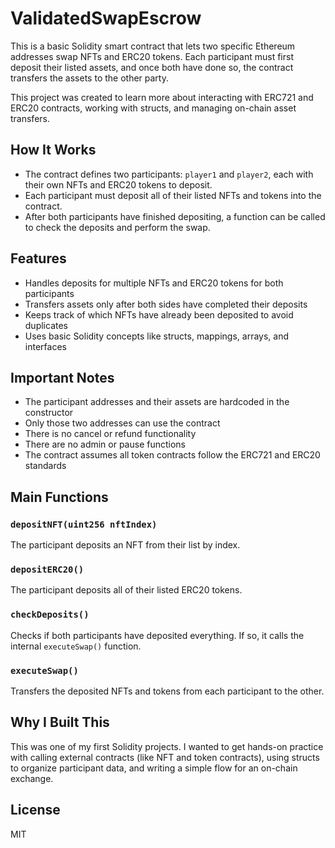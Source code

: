 # ValidatedSwapEscrow

This is a basic Solidity smart contract that lets two specific Ethereum addresses swap NFTs and ERC20 tokens. Each participant must first deposit their listed assets, and once both have done so, the contract transfers the assets to the other party.

This project was created to learn more about interacting with ERC721 and ERC20 contracts, working with structs, and managing on-chain asset transfers.

## How It Works

- The contract defines two participants: `player1` and `player2`, each with their own NFTs and ERC20 tokens to deposit.
- Each participant must deposit all of their listed NFTs and tokens into the contract.
- After both participants have finished depositing, a function can be called to check the deposits and perform the swap.

## Features

- Handles deposits for multiple NFTs and ERC20 tokens for both participants
- Transfers assets only after both sides have completed their deposits
- Keeps track of which NFTs have already been deposited to avoid duplicates
- Uses basic Solidity concepts like structs, mappings, arrays, and interfaces

## Important Notes

- The participant addresses and their assets are hardcoded in the constructor
- Only those two addresses can use the contract
- There is no cancel or refund functionality
- There are no admin or pause functions
- The contract assumes all token contracts follow the ERC721 and ERC20 standards

## Main Functions

### `depositNFT(uint256 nftIndex)`
The participant deposits an NFT from their list by index.

### `depositERC20()`
The participant deposits all of their listed ERC20 tokens.

### `checkDeposits()`
Checks if both participants have deposited everything. If so, it calls the internal `executeSwap()` function.

### `executeSwap()`
Transfers the deposited NFTs and tokens from each participant to the other.

## Why I Built This

This was one of my first Solidity projects. I wanted to get hands-on practice with calling external contracts (like NFT and token contracts), using structs to organize participant data, and writing a simple flow for an on-chain exchange.

## License

MIT
